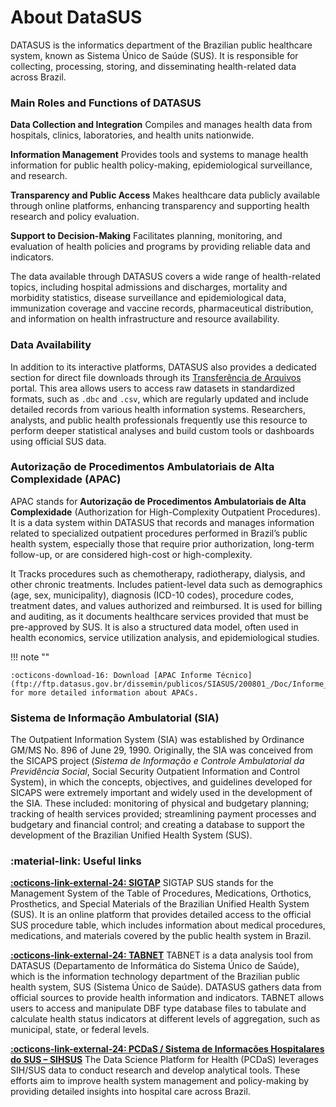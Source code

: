 About DataSUS
==============

DATASUS is the informatics department of the Brazilian public healthcare system, known as Sistema Único de Saúde (SUS). It is responsible for collecting, processing, storing, and disseminating health-related data across Brazil.

### Main Roles and Functions of DATASUS

**Data Collection and Integration** Compiles and manages health data from hospitals, clinics, laboratories, and health units nationwide.

**Information Management** Provides tools and systems to manage health information for public health policy-making, epidemiological surveillance, and research.

**Transparency and Public Access** Makes healthcare data publicly available through online platforms, enhancing transparency and supporting health research and policy evaluation.

**Support to Decision-Making** Facilitates planning, monitoring, and evaluation of health policies and programs by providing reliable data and indicators.

The data available through DATASUS covers a wide range of health-related topics, including hospital admissions and discharges, mortality and morbidity statistics, disease surveillance and epidemiological data, immunization coverage and vaccine records, pharmaceutical distribution, and information on health infrastructure and resource availability.

### Data Availability 

In addition to its interactive platforms, DATASUS also provides a dedicated section for direct file downloads through its [Transferência de Arquivos](https://datasus.saude.gov.br/transferencia-de-arquivos/) portal. This area allows users to access raw datasets in standardized formats, such as `.dbc` and `.csv`, which are regularly updated and include detailed records from various health information systems. Researchers, analysts, and public health professionals frequently use this resource to perform deeper statistical analyses and build custom tools or dashboards using official SUS data.

### Autorização de Procedimentos Ambulatoriais de Alta Complexidade (APAC)

APAC stands for **Autorização de Procedimentos Ambulatoriais de Alta Complexidade** (Authorization for High-Complexity Outpatient Procedures). It is a data system within DATASUS that records and manages information related to specialized outpatient procedures performed in Brazil’s public health system, especially those that require prior authorization, long-term follow-up, or are considered high-cost or high-complexity.

It Tracks procedures such as chemotherapy, radiotherapy, dialysis, and other chronic treatments. Includes patient-level data such as demographics (age, sex, municipality), diagnosis (ICD-10 codes), procedure codes, treatment dates, and values authorized and reimbursed. It is used for billing and auditing, as it documents healthcare services provided that must be pre-approved by SUS. It is also a structured data model, often used in health economics, service utilization analysis, and epidemiological studies.

!!! note ""

    :octicons-download-16: Download [APAC Informe Técnico](ftp://ftp.datasus.gov.br/dissemin/publicos/SIASUS/200801_/Doc/Informe_Tecnico_SIASUS_2019_07.pdf) for more detailed information about APACs. 

### Sistema de Informação Ambulatorial  (SIA)

The Outpatient Information System (SIA) was established by Ordinance GM/MS No. 896 of June 29, 1990. Originally, the SIA was conceived from the SICAPS project (*Sistema de Informação e Controle Ambulatorial da Previdência Social*, Social Security Outpatient Information and Control System), in which the concepts, objectives, and guidelines developed for SICAPS were extremely important and widely used in the development of the SIA. These included: monitoring of physical and budgetary planning; tracking of health services provided; streamlining payment processes and budgetary and financial control; and creating a database to support the development of the Brazilian Unified Health System (SUS).

### :material-link: Useful links

[**:octicons-link-external-24: SIGTAP**](https://sigtap.datasus.gov.br/) SIGTAP SUS stands for the Management System of the Table of Procedures, Medications, Orthotics, Prosthetics, and Special Materials of the Brazilian Unified Health System (SUS). It is an online platform that provides detailed access to the official SUS procedure table, which includes information about medical procedures, medications, and materials covered by the public health system in Brazil.

[**:octicons-link-external-24: TABNET**](http://tabnet.datasus.gov.br/cgi/tabcgi.exe?sia/cnv/qbsp.def) TABNET is a data analysis tool from DATASUS (Departamento de Informática do Sistema Único de Saúde), which is the information technology department of the Brazilian public health system, SUS (Sistema Único de Saúde). DATASUS gathers data from official sources to provide health information and indicators. TABNET allows users to access and manipulate DBF type database files to tabulate and calculate health status indicators at different levels of aggregation, such as municipal, state, or federal levels.

[**:octicons-link-external-24: PCDaS / Sistema de Informações Hospitalares do SUS – SIHSUS**](https://pcdas.icict.fiocruz.br/conjunto-de-dados/sistema-de-informacoes-hospitalares-do-sus-sihsus/documentacao/) The Data Science Platform for Health (PCDaS) leverages SIH/SUS data to conduct research and develop analytical tools. These efforts aim to improve health system management and policy-making by providing detailed insights into hospital care across Brazil.